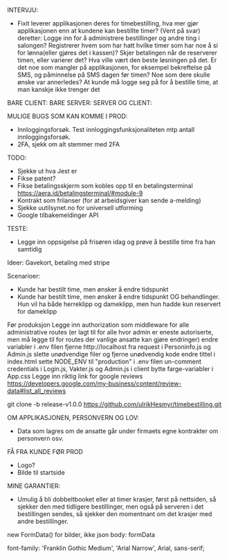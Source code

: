 INTERVJU:
- Fixit leverer applikasjonen deres for timebestilling, hva mer gjør applikasjonen enn at kundene kan bestillte timer?
    (Vent på svar) deretter: Logge inn for å administrere bestillinger og andre ting i salongen? Registrerer hvem som har hatt 
    hvilke timer som har noe å si for lønna(eller gjøres det i kassen)? Skjer betalingen når de reserverer timen, eller varierer det?
    Hva ville vært den beste løsningen på det. 
    Er det noe som mangler på applikasjonen, for eksempel bekreftelse på SMS, og påminnelse på SMS dagen før timen?
    Noe som dere skulle ønske var annerledes? At kunde må logge seg på for å bestille time, at man kanskje ikke trenger det


BARE CLIENT:
BARE SERVER:
SERVER OG CLIENT:


MULIGE BUGS SOM KAN KOMME I PROD:
- Innloggingsforsøk. Test innloggingsfunksjonaliteten mtp antall innloggingsforsøk.
- 2FA, sjekk om alt stemmer med 2FA

TODO:
- Sjekke ut hva Jest er
- Fikse patent?
- Fikse betalingsskjerm som kobles opp til en betalingsterminal https://aera.id/betalingsterminal/#module-9
- Kontrakt som frilanser (for at arbeidsgiver kan sende a-melding)
- Sjekke uutilsynet.no for universell utforming
- Google tilbakemeldinger API


TESTE:
- Legge inn oppsigelse på frisøren idag og prøve å bestille time fra han samtidig

Ideer:
Gavekort, betaling med stripe

Scenarioer:
- Kunde har bestilt time, men ønsker å endre tidspunkt
- Kunde har bestilt time, men ønsker å endre tidspunkt OG behandlinger. Hun vil ha både herreklipp og dameklipp, men hun hadde kun
    reservert for dameklipp

Før produksjon
Legge inn authorization som middleware for alle administrative routes (er lagt til for alle hvor admin er eneste autoriserte, men 
    må legge til for routes der vanlige ansatte kan gjøre endringer)
endre variabler i .env filen
fjerne http://localhost fra request i Personinfo.js og Admin.js 
slette unødvendige filer og fjerne unødvendig kode
endre tittel i index.html
sette NODE_ENV til "production" i .env filen
un-comment credentials i Login.js, Vakter.js og Admin.js i client
bytte farge-variabler i App.css
Legge inn riktig link for google reviews https://developers.google.com/my-business/content/review-data#list_all_reviews

git clone -b release-v1.0.0 https://github.com/ulrikHesmyr/timebestilling.git

OM APPLIKASJONEN, PERSONVERN OG LOV:
- Data som lagres om de ansatte går under firmaets egne kontrakter om personvern osv.

FÅ FRA KUNDE FØR PROD
- Logo?
- Bilde til startside

MINE GARANTIER:
- Umulig å bli dobbeltbooket eller at timer krasjer, først på nettsiden, så sjekker den med tidligere bestillinger, men også på serveren i det bestillingen sendes, så sjekker den momentnant om det krasjer med andre bestillinger.

new FormData() for bilder, ikke json
body: formData

font-family: 'Franklin Gothic Medium', 'Arial Narrow', Arial, sans-serif;